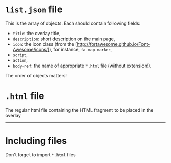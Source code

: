 # `list.json` file
This is the array of objects. Each should contain following fields:

- `title`: the overlay title,
- `description`: short description on the main page,
- `icon`: the icon class (from the [http://fortawesome.github.io/Font-Awesome/icons/]), for instance, `fa-map-marker`,
- `script`,
- `action`,
- `body-ref`: the name of appropriate `*.html` file (without extension!).

The order of objects matters!

# `.html` file
The regular html file containing the HTML fragment to be placed in the overlay

---

# Including files
Don't forget to import `*.html` files
